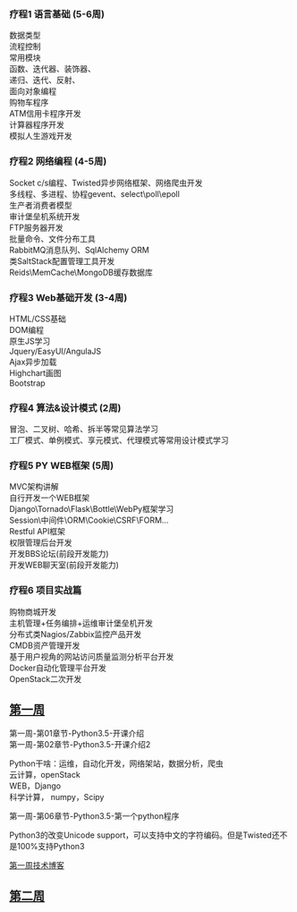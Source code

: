 

### 疗程1 语言基础 (5-6周)  

数据类型    
流程控制    
常用模块   
函数、迭代器、装饰器、    
递归、迭代、反射、    
面向对象编程    
购物车程序    
ATM信用卡程序开发    
计算器程序开发    
模拟人生游戏开发    

### 疗程2 网络编程 (4-5周)  

Socket c/s编程、Twisted异步网络框架、网络爬虫开发    
多线程、多进程、协程gevent、select\poll\epoll    
生产者消费者模型    
审计堡垒机系统开发    
FTP服务器开发    
批量命令、文件分布工具    
RabbitMQ消息队列、SqlAlchemy ORM    
类SaltStack配置管理工具开发    
Reids\MemCache\MongoDB缓存数据库    

### 疗程3 Web基础开发 (3-4周)    

HTML/CSS基础    
DOM编程    
原生JS学习    
Jquery/EasyUI/AngulaJS    
Ajax异步加载    
Highchart画图    
Bootstrap    

### 疗程4 算法&设计模式 (2周)    

冒泡、二叉树、哈希、拆半等常见算法学习    
工厂模式、单例模式、享元模式、代理模式等常用设计模式学习    

### 疗程5 PY WEB框架 (5周)    

MVC架构讲解    
自行开发一个WEB框架    
Django\Tornado\Flask\Bottle\WebPy框架学习    
Session\中间件\ORM\Cookie\CSRF\FORM...    
Restful API框架  
权限管理后台开发  
开发BBS论坛(前段开发能力)   
开发WEB聊天室(前段开发能力)  

### 疗程6 项目实战篇  

购物商城开发    
主机管理+任务编排+运维审计堡垒机开发    
分布式类Nagios/Zabbix监控产品开发    
CMDB资产管理开发    
基于用户视角的网站访问质量监测分析平台开发    
Docker自动化管理平台开发    
OpenStack二次开发     

## [第一周](./第01周-共14章节.md)
第一周-第01章节-Python3.5-开课介绍  
第一周-第02章节-Python3.5-开课介绍2  

Python干啥：运维，自动化开发，网络架站，数据分析，爬虫  
云计算，openStack  
WEB，Django  
科学计算， numpy，Scipy  

第一周-第06章节-Python3.5-第一个python程序  

Python3的改变Unicode support，可以支持中文的字符编码。但是Twisted还不是100%支持Python3  

[第一周技术博客](http://www.cnblogs.com/alex3714/articles/5885096.html)


## [第二周](./第02周-共14章节.md)
